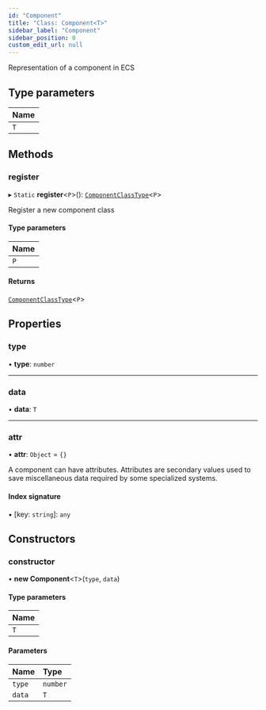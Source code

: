```yaml
---
id: "Component"
title: "Class: Component<T>"
sidebar_label: "Component"
sidebar_position: 0
custom_edit_url: null
---
```


Representation of a component in ECS

## Type parameters

| Name |
| :------ |
| `T` |

## Methods

### register

▸ `Static` **register**<`P`\>(): [`ComponentClassType`](../modules.md#componentclasstype-14)<`P`\>

Register a new component class

#### Type parameters

| Name |
| :------ |
| `P` |

#### Returns

[`ComponentClassType`](../modules.md#componentclasstype-14)<`P`\>

## Properties

### type

• **type**: `number`

___

### data

• **data**: `T`

___

### attr

• **attr**: `Object` = `{}`

A component can have attributes. Attributes are secondary values used to save miscellaneous data required by some
specialized systems.

#### Index signature

▪ [key: `string`]: `any`

## Constructors

### constructor

• **new Component**<`T`\>(`type`, `data`)

#### Type parameters

| Name |
| :------ |
| `T` |

#### Parameters

| Name | Type |
| :------ | :------ |
| `type` | `number` |
| `data` | `T` |
